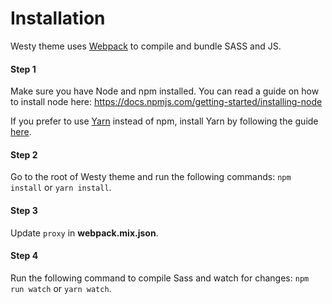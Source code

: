 # Installation

Westy theme uses [Webpack](https://webpack.js.org) to compile and
bundle SASS and JS.

#### Step 1
Make sure you have Node and npm installed.
You can read a guide on how to install node here:
https://docs.npmjs.com/getting-started/installing-node

If you prefer to use [Yarn](https://yarnpkg.com) instead of npm, install Yarn by
following the guide [here](https://yarnpkg.com/docs/install).

#### Step 2
Go to the root of Westy theme and run the following commands: `npm
install` or `yarn install`.

#### Step 3
Update `proxy` in **webpack.mix.json**.

#### Step 4
Run the following command to compile Sass and watch for changes: `npm run watch`
or `yarn watch`.
